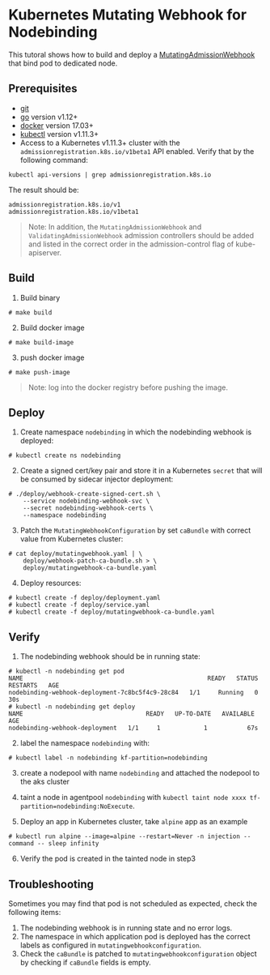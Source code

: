 # Kubernetes Mutating Webhook for Nodebinding

This tutoral shows how to build and deploy a [MutatingAdmissionWebhook](https://kubernetes.io/docs/admin/admission-controllers/#mutatingadmissionwebhook-beta-in-19) that bind pod to dedicated node.

## Prerequisites

- [git](https://git-scm.com/downloads)
- [go](https://golang.org/dl/) version v1.12+
- [docker](https://docs.docker.com/install/) version 17.03+
- [kubectl](https://kubernetes.io/docs/tasks/tools/install-kubectl/) version v1.11.3+
- Access to a Kubernetes v1.11.3+ cluster with the `admissionregistration.k8s.io/v1beta1` API enabled. Verify that by the following command:

```
kubectl api-versions | grep admissionregistration.k8s.io
```
The result should be:
```
admissionregistration.k8s.io/v1
admissionregistration.k8s.io/v1beta1
```

> Note: In addition, the `MutatingAdmissionWebhook` and `ValidatingAdmissionWebhook` admission controllers should be added and listed in the correct order in the admission-control flag of kube-apiserver.

## Build

1. Build binary

```
# make build
```

2. Build docker image
   
```
# make build-image
```

3. push docker image

```
# make push-image
```

> Note: log into the docker registry before pushing the image.

## Deploy

1. Create namespace `nodebinding` in which the nodebinding webhook is deployed:

```
# kubectl create ns nodebinding
```

2. Create a signed cert/key pair and store it in a Kubernetes `secret` that will be consumed by sidecar injector deployment:

```
# ./deploy/webhook-create-signed-cert.sh \
    --service nodebinding-webhook-svc \
    --secret nodebinding-webhook-certs \
    --namespace nodebinding
```

3. Patch the `MutatingWebhookConfiguration` by set `caBundle` with correct value from Kubernetes cluster:

```
# cat deploy/mutatingwebhook.yaml | \
    deploy/webhook-patch-ca-bundle.sh > \
    deploy/mutatingwebhook-ca-bundle.yaml
```

4. Deploy resources:

```
# kubectl create -f deploy/deployment.yaml
# kubectl create -f deploy/service.yaml
# kubectl create -f deploy/mutatingwebhook-ca-bundle.yaml
```

## Verify

1. The nodebinding webhook should be in running state:

```
# kubectl -n nodebinding get pod
NAME                                                   READY   STATUS    RESTARTS   AGE
nodebinding-webhook-deployment-7c8bc5f4c9-28c84   1/1     Running   0          30s
# kubectl -n nodebinding get deploy
NAME                                  READY   UP-TO-DATE   AVAILABLE   AGE
nodebinding-webhook-deployment   1/1     1            1           67s
```
2. label the namespace `nodebinding` with:

```
# kubectl label -n nodebinding kf-partition=nodebinding
```

3. create a nodepool with name `nodebinding` and attached the nodepool to the aks cluster
   
4. taint a node in agentpool `nodebinding` with `kubectl taint node xxxx tf-partition=nodebinding:NoExecute`.

5. Deploy an app in Kubernetes cluster, take `alpine` app as an example

```
# kubectl run alpine --image=alpine --restart=Never -n injection --command -- sleep infinity
```

6. Verify the pod is created in the tainted node in step3

## Troubleshooting

Sometimes you may find that pod is not scheduled as expected, check the following items:

1. The nodebinding webhook is in running state and no error logs.
2. The namespace in which application pod is deployed has the correct labels as configured in `mutatingwebhookconfiguration`.
3. Check the `caBundle` is patched to `mutatingwebhookconfiguration` object by checking if `caBundle` fields is empty.